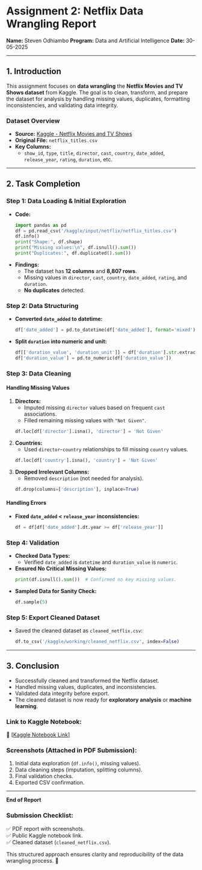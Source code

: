# **Assignment 2: Netflix Data Wrangling Report**  
**Name:** Steven Odhiambo 
**Program:** Data and Artificial Intelligence 
**Date:** 30-05-2025 

---

## **1. Introduction**  
This assignment focuses on **data wrangling** the **Netflix Movies and TV Shows dataset** from Kaggle. The goal is to clean, transform, and prepare the dataset for analysis by handling missing values, duplicates, formatting inconsistencies, and validating data integrity.  

### **Dataset Overview**  
- **Source:** [Kaggle - Netflix Movies and TV Shows](https://www.kaggle.com/datasets/shivamb/netflix-shows)  
- **Original File:** `netflix_titles.csv`  
- **Key Columns:**  
  - `show_id`, `type`, `title`, `director`, `cast`, `country`, `date_added`, `release_year`, `rating`, `duration`, etc.  

---

## **2. Task Completion**  

### **Step 1: Data Loading & Initial Exploration**  
- **Code:**  
  ```python
  import pandas as pd
  df = pd.read_csv('/kaggle/input/netflix/netflix_titles.csv')
  df.info()
  print("Shape:", df.shape)
  print("Missing values:\n", df.isnull().sum())
  print("Duplicates:", df.duplicated().sum())
  ```
- **Findings:**  
  - The dataset has **12 columns** and **8,807 rows**.  
  - Missing values in `director`, `cast`, `country`, `date_added`, `rating`, and `duration`.  
  - **No duplicates** detected.  

### **Step 2: Data Structuring**  
- **Converted `date_added` to datetime:**  
  ```python
  df['date_added'] = pd.to_datetime(df['date_added'], format='mixed')
  ```
- **Split `duration` into numeric and unit:**  
  ```python
  df[['duration_value', 'duration_unit']] = df['duration'].str.extract(r'(\d+)\s*(\w+)')
  df['duration_value'] = pd.to_numeric(df['duration_value'])
  ```

### **Step 3: Data Cleaning**  
#### **Handling Missing Values**  
1. **Directors:**  
   - Imputed missing `director` values based on frequent `cast` associations.  
   - Filled remaining missing values with `"Not Given"`.  
   ```python
   df.loc[df['director'].isna(), 'director'] = 'Not Given'
   ```
2. **Countries:**  
   - Used `director`-`country` relationships to fill missing `country` values.  
   ```python
   df.loc[df['country'].isna(), 'country'] = 'Not Given'
   ```
3. **Dropped Irrelevant Columns:**  
   - Removed `description` (not needed for analysis).  
   ```python
   df.drop(columns=['description'], inplace=True)
   ```

#### **Handling Errors**  
- **Fixed `date_added` < `release_year` inconsistencies:**  
  ```python
  df = df[df['date_added'].dt.year >= df['release_year']]
  ```

### **Step 4: Validation**  
- **Checked Data Types:**  
  - Verified `date_added` is `datetime` and `duration_value` is `numeric`.  
- **Ensured No Critical Missing Values:**  
  ```python
  print(df.isnull().sum())  # Confirmed no key missing values.
  ```
- **Sampled Data for Sanity Check:**  
  ```python
  df.sample(5)
  ```

### **Step 5: Export Cleaned Dataset**  
- Saved the cleaned dataset as `cleaned_netflix.csv`:  
  ```python
  df.to_csv('/kaggle/working/cleaned_netflix.csv', index=False)
  ```

---

## **3. Conclusion**  
- Successfully cleaned and transformed the Netflix dataset.  
- Handled missing values, duplicates, and inconsistencies.  
- Validated data integrity before export.  
- The cleaned dataset is now ready for **exploratory analysis** or **machine learning**.  

### **Link to Kaggle Notebook:**  
🔗 [[Kaggle Notebook Link](https://www.kaggle.com/code/sephensb/netflix-data-wrangling)]  

### **Screenshots (Attached in PDF Submission):**  
1. Initial data exploration (`df.info()`, missing values).  
2. Data cleaning steps (imputation, splitting columns).  
3. Final validation checks.  
4. Exported CSV confirmation.  

---

**End of Report**  

### **Submission Checklist:**  
✅ PDF report with screenshots.  
✅ Public Kaggle notebook link.  
✅ Cleaned dataset (`cleaned_netflix.csv`).  

This structured approach ensures clarity and reproducibility of the data wrangling process. 🚀